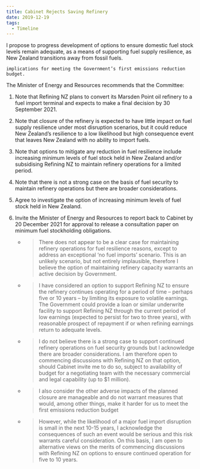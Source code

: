 ```yaml
---
title: Cabinet Rejects Saving Refinery
date: 2019-12-19
tags:
  - Timeline
---
```



I propose to progress development of options to ensure
domestic fuel stock levels remain adequate, as a means of supporting fuel supply resilience,
as New Zealand transitions away from fossil fuels. 

`implications for meeting the Government’s first emissions reduction budget.`

The Minister of Energy and Resources recommends that the Committee:

1. Note that Refining NZ plans to convert its Marsden Point oil refinery to a fuel import terminal and
expects to make a final decision by 30 September 2021.
2. Note that closure of the refinery is expected to have little impact on fuel supply resilience under
most disruption scenarios, but it could reduce New Zealand’s resilience to a low likelihood but
high consequence event that leaves New Zealand with no ability to import fuels.
3. Note that options to mitigate any reduction in fuel resilience include increasing minimum levels
of fuel stock held in New Zealand and/or subsidising Refining NZ to maintain refinery operations
for a limited period.
4. Note that there is not a strong case on the basis of fuel security to maintain refinery operations
but there are broader considerations.
5. Agree to investigate the option of increasing minimum levels of fuel stock held in New Zealand.
6. Invite the Minister of Energy and Resources to report back to Cabinet by 20 December 2021 for
approval to release a consultation paper on minimum fuel stockholding obligations.

    - > There does not appear to be a clear case for maintaining refinery operations for fuel resilience reasons, except to address an exceptional ‘no fuel imports’ scenario. This is an unlikely scenario, but not entirely implausible, therefore I believe the option of maintaining refinery capacity warrants an active decision by Government.
    - > I have considered an option to support Refining NZ to ensure the refinery continues operating
for a period of time – perhaps five or 10 years – by limiting its exposure to volatile earnings.
The Government could provide a loan or similar underwrite facility to support Refining NZ
through the current period of low earnings (expected to persist for two to three years), with
reasonable prospect of repayment if or when refining earnings return to adequate levels.
    - > I do not believe there is a strong case to support continued refinery operations on fuel security grounds but I acknowledge there are broader considerations. I am therefore open to
commencing discussions with Refining NZ on that option, should Cabinet invite me to do so,
subject to availability of budget for a negotiating team with the necessary commercial and
legal capability (up to \$1 million).
    - > I also consider the other adverse impacts of the planned closure are manageable and do not warrant measures that would, among other things, make it harder for us to meet the first emissions reduction budget
    - >  However, while the likelihood of a major fuel import disruption is small in the next 10-15 years, I acknowledge the consequences of such an event would be serious and this risk warrants
careful consideration. On this basis, I am open to alternative views on the merits of
commencing discussions with Refining NZ on options to ensure continued operation for five to
10 years.

